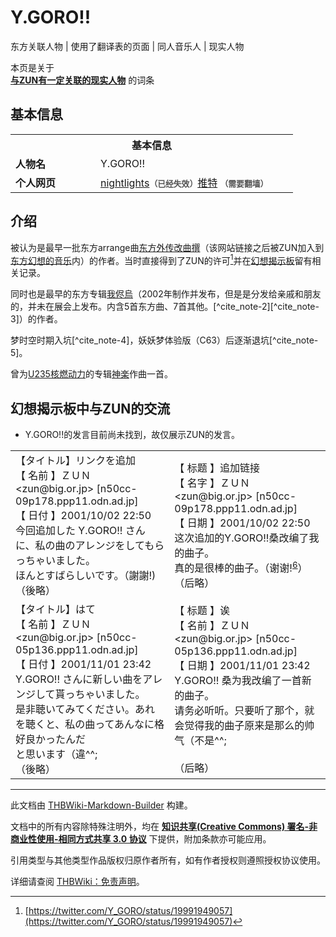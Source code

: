 # Y.GORO!!

<!-- source html: G:\repos\THBWiki-Markdown-Builder\THBWikiMarkdown\Temp\main\9\9c\ns0%3AY%2EGORO%21%21.html -->

东方关联人物 | 使用了翻译表的页面 | 同人音乐人 | 现实人物

本页是关于  
 **[与ZUN有一定关联的现实人物](./东方关联人物列表.md)** 的词条

## 基本信息
<table><tbody><tr><th colspan="2">基本信息</th></tr><tr><td style="width:120px"><b>人物名</b></td><td style="min-width:300px">Y.GORO!!</td></tr><tr><td><b>个人网页</b></td><td><a rel="nofollow" class="external text" href="http://nightlights.atarashi.com/zun">nightlights</a><span style="font-family: sans-serif; cursor: default; color:#555; font-size: 0.8em; bottom: 0.1em; font-weight: bold;" title="连接到已经失效网页">（已经失效）</span><a rel="nofollow" class="external text" href="https://twitter.com/Y_GORO">推特</a> <span style="font-family: sans-serif; cursor: default; color:#555; font-size: 0.8em; bottom: 0.1em; font-weight: bold;" title="连接到需要翻墙网页">（需要翻墙）</span></td></tr></tbody></table>



## 介绍

  
被认为是最早一批东方arrange曲[东方外传改曲撰](./东方外传改曲撰.md)（该网站链接之后被ZUN加入到[东方幻想的音乐](./东方幻想的音乐.md)内）的作者。当时直接得到了ZUN的许可[^cite_note-1]并在[幻想揭示板](./幻想揭示板.md)留有相关记录。  

同时也是最早的东方专辑[我侭烏](./我侭烏.md)（2002年制作并发布，但是是分发给亲戚和朋友的，并未在展会上发布。内含5首东方曲、7首其他。[^cite_note-2][^cite_note-3]）的作者。  

梦时空时期入坑[^cite_note-4]，妖妖梦体验版（C63）后逐渐退坑[^cite_note-5]。  

曾为[U235核燃动力](./U235核燃动力.md)的专辑[神楽](./神楽（U235核燃动力）.md)作曲一首。
  



## 幻想揭示板中与ZUN的交流
- Y.GORO!!的发言目前尚未找到，故仅展示ZUN的发言。


<table><tbody><tr class="tt-content" id="幻想揭示板中与ZUN的交流-1" data-pos="&#91;&quot;\u5e7b\u60f3\u63ed\u793a\u677f\u4e2d\u4e0eZUN\u7684\u4ea4\u6d41&quot;,1&#93;"><td class="tt-ja" lang="ja"><div class="poem">【タイトル】リンクを追加<br>【 名前 】ＺＵＮ &lt;zun@big.or.jp&gt; [n50cc-09p178.ppp11.odn.ad.jp]<br>【 日付 】2001/10/02 22:50<br>今回追加した Y.GORO!! さんに、私の曲のアレンジをしてもらっちゃいました。<br>ほんとすばらしいです。（謝謝!) <br>（後略）</div></td><td class="tt-zh" lang="zh"><div class="poem">【 标题 】追加链接<br>【 名字 】ＺＵＮ &lt;zun@big.or.jp&gt; [n50cc-09p178.ppp11.odn.ad.jp]<br>【 日期 】2001/10/02 22:50<br>这次追加的Y.GORO!!桑改编了我的曲子。<br>真的是很棒的曲子。（谢谢!<sup id="cite_ref-6" class="reference"><a href="#cite_note-6">6</a></sup>）<br>（后略）</div></td></tr><tr class="tt-content" id="幻想揭示板中与ZUN的交流-2" data-pos="&#91;&quot;\u5e7b\u60f3\u63ed\u793a\u677f\u4e2d\u4e0eZUN\u7684\u4ea4\u6d41&quot;,2&#93;"><td class="tt-ja" lang="ja"><div class="poem">【タイトル】はて<br>【 名前 】ＺＵＮ &lt;zun@big.or.jp&gt; [n50cc-05p136.ppp11.odn.ad.jp]<br>【 日付 】2001/11/01 23:42<br>Y.GORO!! さんに新しい曲をアレンジして貰っちゃいました。<br>是非聴いてみてください。あれを聴くと、私の曲ってあんなに格好良かったんだ<br>と思います（違^^; <br>（後略）</div></td><td class="tt-zh" lang="zh"><div class="poem">【 标题 】诶<br>【 名前 】ＺＵＮ &lt;zun@big.or.jp&gt; [n50cc-05p136.ppp11.odn.ad.jp]<br>【 日期 】2001/11/01 23:42<br>Y.GORO!! 桑为我改编了一首新的曲子。<br>请务必听听。只要听了那个，就会觉得我的曲子原来是那么的帅气（不是^^;<br><br>（后略）</div></td></tr></tbody></table>



[^cite_note-1]: [https://twitter.com/Y_GORO/status/19991949057](https://twitter.com/Y_GORO/status/19991949057)

  
  

  





---

此文档由 [THBWiki-Markdown-Builder](https://github.com/Delsin-Yu/THBWiki-Markdown-Builder) 构建。

文档中的所有内容除特殊注明外，均在 [**知识共享(Creative Commons) 署名-非商业性使用-相同方式共享 3.0 协议**](https://creativecommons.org/licenses/by-sa/3.0/deed.zh-hans) 下提供，附加条款亦可能应用。

引用类型与其他类型作品版权归原作者所有，如有作者授权则遵照授权协议使用。

详细请查阅 [THBWiki：免责声明](https://thbwiki.cc/THBWiki:%E5%85%8D%E8%B4%A3%E5%A3%B0%E6%98%8E)。

